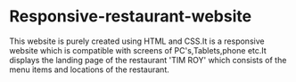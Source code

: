 # Responsive-restaurant-website
This website is purely created using HTML and CSS.It is a responsive website which is compatible with screens of PC's,Tablets,phone etc.It displays the landing page of the restaurant 'TIM ROY' which consists of the menu items and locations of the restaurant.
